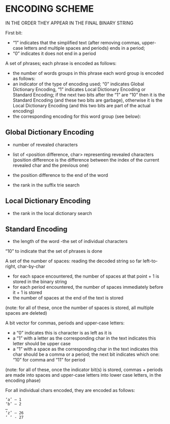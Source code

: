 # ENCODING SCHEME 
IN THE ORDER THEY APPEAR IN THE FINAL BINARY STRING

First bit: 

* “1” indicates that the simplified text (after removing commas, upper-case letters and multiple spaces and periods) ends in a period; 
* “0” indicates it does not end in a period

A set of phrases; each phrase is encoded as follows:

* the number of words groups in this phrase
each word group is encoded as follows:
* an indicator of the type of encoding used; “0” indicates  Global Dictionary Encoding,  “1” indicates Local Dictionary Encoding or Standard Encoding; if the next two bits after the “1” are “10” then it is the Standard Encoding (and these two bits are garbage), otherwise it is the Local Dictionary Encoding (and this two bits are part of the actual encoding)
* the corresponding encoding for this word group (see below):

## Global Dictionary Encoding

* number of revealed characters
* list of \<position difference, char\> representing revealed characters (position difference is the difference between the index of the current revealed char and the previous one)

* the position difference to the end of the word 
* the rank in the suffix trie search

## Local Dictionary Encoding

* the rank in the local dictionary search

## Standard Encoding

* the length of the word
		-the set of individual characters

“10” to indicate that the set of phrases is done

A set of the number of spaces: reading the decoded string so far left-to-right, char-by-char 

* for each space encountered, the number of spaces at that point + 1 is stored in the binary string
* for each period encountered, the number of spaces immediately before it + 1 is stored 
* the number of spaces at the end of the text is stored

(note: for all of these, once the number of spaces is stored, all multiple spaces are deleted)

A bit vector for commas, periods and upper-case letters: 

* a “0” indicates this is character is as left as it is
* a “1” with a letter as the corresponding char in the text indicates this letter should be upper case
* a “1” with a space as the corresponding char in the text indicates this char should be a comma or a period; the next bit indicates which one: “10” for comma and “11” for period

(note: for all of these, once the indicator bit(s) is stored, commas + periods are made into spaces and upper-case letters into lower case letters, in the encoding phase)

For all individual chars encoded, they are encoded as follows:
```
‘a’ – 1
‘b’ – 2
…
‘z’ – 26
‘ ‘ - 27
```
